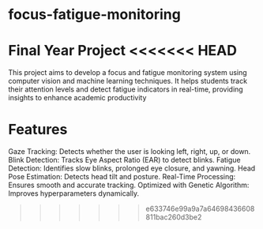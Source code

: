 # focus-fatigue-monitoring
Final Year Project
<<<<<<< HEAD
=======
This project aims to develop a focus and fatigue monitoring system using computer vision and machine learning techniques. It helps students track their attention levels and detect fatigue indicators in real-time, providing insights to enhance academic productivity

# Features

Gaze Tracking: Detects whether the user is looking left, right, up, or down.
Blink Detection: Tracks Eye Aspect Ratio (EAR) to detect blinks.
Fatigue Detection: Identifies slow blinks, prolonged eye closure, and yawning.
Head Pose Estimation: Detects head tilt and posture.
Real-Time Processing: Ensures smooth and accurate tracking.
Optimized with Genetic Algorithm: Improves hyperparameters dynamically.

>>>>>>> e633746e99a9a7a64698436608811bac260d3be2
